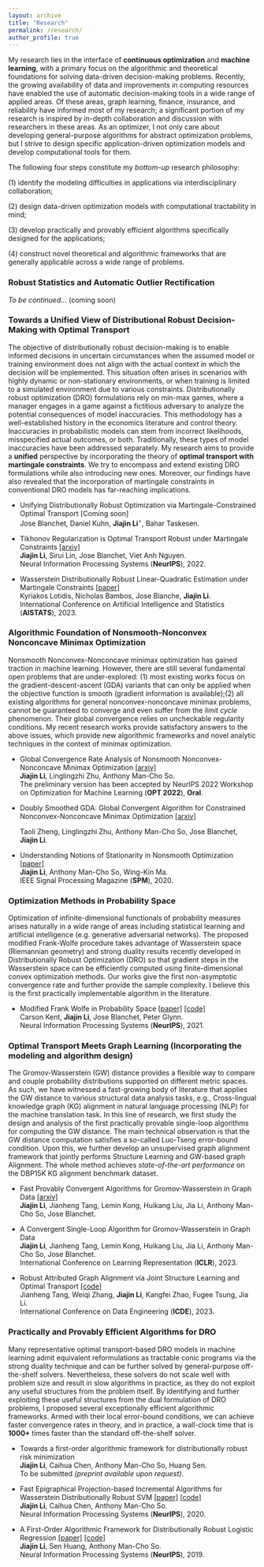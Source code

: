 ```yaml
---
layout: archive
title: "Research"
permalink: /research/
author_profile: true
---
```


My research lies in the interface of **continuous optimization** and **machine learning**, with a primary focus on the algorithmic and theoretical foundations for solving data-driven decision-making problems. Recently, the growing availability of data and improvements in computing resources have enabled the use of automatic decision-making tools in a wide range of applied areas. Of these areas, graph learning, finance, insurance, and reliability have informed most of my research; a significant portion of my research is inspired by in-depth collaboration and discussion with researchers in these areas. As an optimizer, I not only care about developing general-purpose algorithms for abstract optimization problems, but I  strive to design specific application-driven optimization models and develop computational tools for them. 

The following four steps constitute my  *bottom-up* research philosophy: 

(1) identify the modeling difficulties in  applications via interdisciplinary collaboration; 

(2) design data-driven optimization models with  computational tractability in mind;

(3) develop practically and provably efficient algorithms specifically designed for the applications;

(4) construct novel theoretical and algorithmic frameworks that are generally applicable across a wide range of problems. 



### Robust Statistics and Automatic Outlier Rectification 

*To be continued...* (coming soon)



### Towards a Unified View of Distributional Robust Decision-Making with Optimal Transport

The objective of distributionally robust decision-making is to enable informed decisions in uncertain circumstances when the assumed model or training environment does not align with the actual context in which the decision will be implemented. This situation often arises in scenarios with highly dynamic or non-stationary environments, or when training is limited to a simulated environment due to various constraints. Distributionally robust optimization (DRO) formulations rely on min-max games, where a manager engages in a game against a fictitious adversary to analyze the potential consequences of model inaccuracies. This methodology has a well-established history in the economics literature and control theory. Inaccuracies in probabilistic models can stem from incorrect likelihoods, misspecified actual outcomes, or both. Traditionally, these types of model inaccuracies have been addressed separately.  My research aims to provide a **unified** perspective by incorporating the theory of **optimal transport with martingale constraints**. We try to encompass and extend existing DRO formulations while also introducing new ones. Moreover, our findings have also revealed that the incorporation of martingale constraints in conventional DRO models has far-reaching implications.

- Unifying Distributionally Robust Optimization via Martingale-Constrained Optimal Transport  [Coming soon] <br>
  Jose Blanchet, Daniel Kuhn,  **Jiajin Li**$^\star$, Bahar Taskesen. <br>

- Tikhonov Regularization is Optimal Transport Robust under Martingale Constraints [[arxiv]](https://arxiv.org/abs/2210.01413) <br>
   **Jiajin Li**, Sirui Lin, Jose Blanchet, Viet Anh Nguyen. <br>
  Neural Information Processing Systems (**NeurIPS**), 2022. 

- Wasserstein Distributionally Robust Linear-Quadratic Estimation under Martingale Constraints [[paper]](https://proceedings.mlr.press/v206/lotidis23a/lotidis23a.pdf) <br>Kyriakos Lotidis, Nicholas Bambos, Jose Blanche,  **Jiajin Li**. <br>International Conference on Artificial Intelligence and Statistics (**AISTATS**), 2023.



### Algorithmic Foundation of Nonsmooth-Nonconvex Nonconcave Minimax Optimization

Nonsmooth Nonconvex-Nonconcave minimax optimization has gained traction in machine learning.  However, there are still several fundamental open problems that are under-explored:  (1) most existing works focus on the gradient-descent-ascent (GDA) variants that can only be applied when the objective function is smooth (gradient information is available);(2)  all existing algorithms for general nonconvex-nonconcave minimax problems, cannot be guaranteed to converge and even suffer from the *limit cycle* phenomenon. Their global convergence relies on uncheckable regularity conditions. My recent research works provide satisfactory answers to the above issues, which provide new algorithmic frameworks and novel analytic techniques in the context of minimax optimization.

- Global Convergence Rate Analysis of Nonsmooth Nonconvex-Nonconcave Minimax Optimization [[arxiv]](https://arxiv.org/abs/2209.10825) <br>
  **Jiajin Li**, Linglingzhi Zhu, Anthony Man-Cho So. <br>The preliminary version has been accepted by NeurIPS 2022 Workshop on Optimization for Machine Learning (**OPT 2022**), **Oral**.

- Doubly Smoothed GDA: Global Convergent Algorithm for Constrained Nonconvex-Nonconcave Minimax Optimization [[arxiv]](https://arxiv.org/abs/2212.12978) <br>
  
  Taoli Zheng, Linglingzhi Zhu, Anthony Man-Cho So, Jose Blanchet, **Jiajin Li**. <br>

- Understanding Notions of Stationarity in Nonsmooth Optimization [[paper]](https://ieeexplore.ieee.org/document/9186389) <br>
   **Jiajin Li**, Anthony Man-Cho So, Wing-Kin Ma. <br>IEEE Signal Processing Magazine (**SPM**), 2020. 
   
   

### Optimization Methods in Probability Space

Optimization of infinite-dimensional functionals of probability measures arises naturally in a wide range of areas including statistical learning and artificial intelligence (e.g. generative adversarial networks). The proposed modified Frank-Wolfe procedure takes advantage of Wasserstein space (Riemannian geometry) and strong duality results recently developed in Distributionally Robust Optimization (DRO) so that gradient steps in the Wasserstein space can be efficiently computed using finite-dimensional convex optimization methods. Our works give the first non-asymptotic convergence rate and further provide the sample complexity. I believe this is the first practically implementable algorithm in the literature.

- Modified Frank Wolfe in Probability Space [[paper]](https://proceedings.neurips.cc/paper/2021/hash/79121bb953a3bd47c076f20234bafd2e-Abstract.html) [[code]]() <br>
  Carson Kent, **Jiajin Li**, Jose Blanchet, Peter Glynn. <br>
  Neural Information Processing Systems (**NeurIPS**), 2021. 
  
  

### Optimal Transport Meets Graph Learning (Incorporating the modeling and algorithm design)

The Gromov-Wasserstein (GW) distance provides a flexible way to compare and couple probability distributions supported on different metric spaces. As such, we have witnessed a fast-growing body of literature that applies the GW distance to various structural data analysis tasks, e.g., Cross-lingual knowledge graph (KG)  alignment in natural language processing (NLP) for the machine translation task. In this line of research, we first study the design and analysis of the first practically provable single-loop algorithms for computing the GW distance. The main technical observation is that the GW distance computation satisfies a so-called Luo-Tseng error-bound condition.  Upon this, we further develop an unsupervised graph alignment framework that jointly performs Structure Learning and GW-based graph Alignment. The whole method achieves *state-of-the-art performance* on the DBP15K KG alignment benchmark dataset. 

- Fast Provably Convergent Algorithms for Gromov-Wasserstein in Graph Data [[arxiv]](https://arxiv.org/abs/2205.08115) <br>
  **Jiajin Li**,  Jianheng Tang, Lemin Kong, Huikang Liu,  Jia Li, Anthony Man-Cho So, Jose Blanchet. <br>

- A Convergent Single-Loop Algorithm for Gromov-Wasserstein in Graph Data  <br>
  **Jiajin Li**,  Jianheng Tang, Lemin Kong, Huikang Liu,  Jia Li, Anthony Man-Cho So, Jose Blanchet. <br>International Conference on Learning Representation (**ICLR**), 2023. 

- Robust Attributed Graph Alignment via Joint Structure Learning and Optimal Transport [[code]](https://github.com/squareRoot3/SLOTAlign)<br>
  Jianheng Tang, Weiqi Zhang,  **Jiajin Li**,  Kangfei Zhao, Fugee Tsung, Jia Li. <br>
  International Conference on Data Engineering  (**ICDE**), 2023.

  

### Practically and Provably Efficient Algorithms for DRO

Many representative optimal transport-based DRO models in machine learning admit equivalent reformulations as tractable conic programs via the strong duality technique and can be further solved by general-purpose off-the-shelf solvers. Nevertheless, these solvers do not scale well with problem size and result in slow algorithms in practice, as they do not exploit any useful structures from the problem itself. 
By identifying and further exploiting these useful structures from the dual formulation of DRO problems, I proposed several exceptionally efficient algorithmic frameworks. Armed with their local error-bound conditions, we can achieve faster convergence rates in theory, and in practice, a wall-clock time that is  **1000+** times faster than the standard off-the-shelf solver.

- Towards a first-order algorithmic framework for distributionally robust risk minimization <br>
  **Jiajin Li**, Caihua Chen, Anthony Man-Cho So, Huang Sen. <br>
  To be submitted *(preprint available upon request)*.

- Fast Epigraphical Projection-based Incremental Algorithms for Wasserstein Distributionally Robust SVM [[paper]](https://arxiv.org/abs/2010.12865) [[code]]() <br>
  **Jiajin Li**, Caihua Chen, Anthony Man-Cho So. <br>
  Neural Information Processing Systems (**NeurIPS**), 2020.
  
- A First-Order Algorithmic Framework for  Distributionally Robust Logistic Regression  [[paper]](https://arxiv.org/abs/1910.12778) [[code]](https://github.com/gerrili1996/DRLR_NIPS2019_exp)<br>
  **Jiajin Li**, Sen Huang, Anthony Man-Cho So. <br>
  Neural Information Processing Systems (**NeurIPS**), 2019. 
  
  

